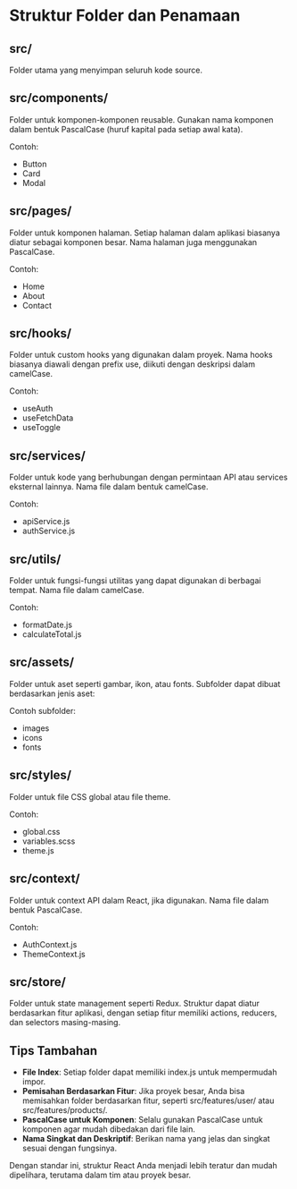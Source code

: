 # Struktur Folder dan Penamaan

## src/
Folder utama yang menyimpan seluruh kode source.

## src/components/
Folder untuk komponen-komponen reusable. Gunakan nama komponen dalam bentuk PascalCase (huruf kapital pada setiap awal kata).

Contoh:
- Button
- Card  
- Modal

## src/pages/
Folder untuk komponen halaman. Setiap halaman dalam aplikasi biasanya diatur sebagai komponen besar. Nama halaman juga menggunakan PascalCase.

Contoh:
- Home
- About 
- Contact

## src/hooks/
Folder untuk custom hooks yang digunakan dalam proyek. Nama hooks biasanya diawali dengan prefix use, diikuti dengan deskripsi dalam camelCase.

Contoh:
- useAuth
- useFetchData
- useToggle

## src/services/
Folder untuk kode yang berhubungan dengan permintaan API atau services eksternal lainnya. Nama file dalam bentuk camelCase.

Contoh:
- apiService.js
- authService.js

## src/utils/
Folder untuk fungsi-fungsi utilitas yang dapat digunakan di berbagai tempat. Nama file dalam camelCase.

Contoh:
- formatDate.js
- calculateTotal.js

## src/assets/
Folder untuk aset seperti gambar, ikon, atau fonts. Subfolder dapat dibuat berdasarkan jenis aset:

Contoh subfolder:
- images
- icons
- fonts

## src/styles/
Folder untuk file CSS global atau file theme.

Contoh:
- global.css
- variables.scss
- theme.js

## src/context/
Folder untuk context API dalam React, jika digunakan. Nama file dalam bentuk PascalCase.

Contoh:
- AuthContext.js
- ThemeContext.js

## src/store/
Folder untuk state management seperti Redux. Struktur dapat diatur berdasarkan fitur aplikasi, dengan setiap fitur memiliki actions, reducers, dan selectors masing-masing.

## Tips Tambahan

- **File Index**: Setiap folder dapat memiliki index.js untuk mempermudah impor.
- **Pemisahan Berdasarkan Fitur**: Jika proyek besar, Anda bisa memisahkan folder berdasarkan fitur, seperti src/features/user/ atau src/features/products/.
- **PascalCase untuk Komponen**: Selalu gunakan PascalCase untuk komponen agar mudah dibedakan dari file lain.
- **Nama Singkat dan Deskriptif**: Berikan nama yang jelas dan singkat sesuai dengan fungsinya.

Dengan standar ini, struktur React Anda menjadi lebih teratur dan mudah dipelihara, terutama dalam tim atau proyek besar.
